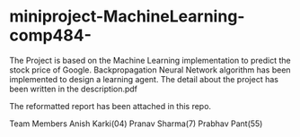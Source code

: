 # miniproject-MachineLearning-comp484-
The Project is based on the Machine Learning implementation to predict the stock price of Google. Backpropagation Neural Network algorithm has been implemented to design a learning agent.
The detail about the project has been written in the description.pdf

The reformatted report has been attached in this repo.

Team Members
Anish Karki(04)
Pranav Sharma(7)
Prabhav Pant(55)
